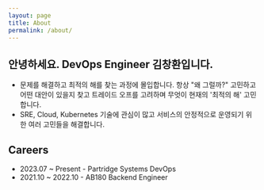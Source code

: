 ```yaml
---
layout: page
title: About
permalink: /about/
---
```


## 안녕하세요. DevOps Engineer 김창환입니다.
- 문제를 해결하고 최적의 해를 찾는 과정에 몰입합니다. 항상 "왜 그럴까?" 고민하고 어떤 대안이 있을지 찾고 트레이드 오프를 고려하며 무엇이 현재의 '최적의 해' 고민합니다.
- SRE, Cloud, Kubernetes 기술에 관심이 많고 서비스의 안정적으로 운영되기 위한 여러 고민들을 해결합니다.


## Careers

- 2023.07 ~ Present - Partridge Systems DevOps
- 2021.10 ~ 2022.10 - AB180  Backend Engineer  